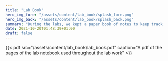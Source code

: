 ```yaml
---
title: "Lab Book"
hero_img_fore: "/assets/content/lab_book/splash_fore.png"
hero_img_back: "/assets/content/lab_book/splash_back.png"
summary: "During the labs, we kept a paper book of notes to keep track of what we did, as general electronic devices aren't allowed in and out of the lab. Below is a pdf of the lab book, with rough working for the lab procedures"
date: 2021-10-20T01:48:39+01:00
draft: false
---
```


{{< pdf
    src="/assets/content/lab_book/lab_book.pdf"
    caption="A pdf of the pages of the lab notebook used throughout the lab work" >}}
